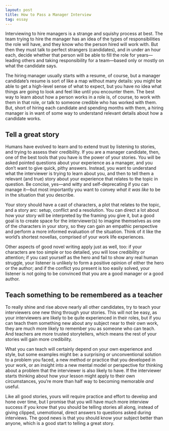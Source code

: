 ```yaml
---
layout: post
title: How to Pass a Manager Interview
tag: essay
---
```


Interviewing to hire managers is a strange and squishy process at best. The team
trying to hire the manager has an idea of the types of responsibilities the role
will have, and they know who the person hired will work with. But then they must
talk to perfect strangers (candidates), and in under an hour each, decide
whether that person will be able to fill the role for years—leading others and
taking responsibility for a team—based only or mostly on what the candidate
says.

The hiring manager usually starts with a resume, of course, but a manager
candidate’s resume is sort of like a map without many details: you might be able
to get a high-level sense of what to expect, but you have no idea what things
are going to look and feel like until you encounter them. The best way to learn
about how a person works in a role is, of course, to work with them in that
role, or talk to someone credible who has worked with them. But, short of hiring
each candidate and spending months with them, a hiring manager is in want of
some way to understand relevant details about how a candidate works.

## Tell a great story
Humans have evolved to learn and to extend trust by listening to stories, and
trying to assess their credibility. If you are a manager candidate, then, one of
the best tools that you have is the power of your stories. You will be asked
pointed questions about your experience as a manager, and you don’t want to give
quick, pithy answers. Instead, you want to understand what the interviewer is
trying to learn about you, and then to tell them a relevant (and true) story
about your experience that relates to the topic in question. Be concise, yes—and
witty and self-deprecating if you can manage it—but most importantly you want to
convey *what it was like* to be in the situation that you describe.

Your story should have a cast of characters, a plot that relates to the topic,
and a story arc: setup, conflict and a resolution. You can direct a lot about
how your story will be interpreted by the framing you give it, but a good goal
is to create space for the interviewer(s) to imagine themselves as one of the
characters in your story, so they can gain an empathic perspective and perform a
more informed evaluation of the situation. Think of it like the world’s shortest
novellas, comprised of your work life experiences.

Other aspects of good novel writing apply just as well, too: if your characters
are too simple or too detailed, you will lose credibility or attention; if you
cast yourself as the hero and fail to show any real human struggle, your
listener is unlikely to form a positive opinion of either the hero or the
author; and if the conflict you present is too easily solved, your listener is
not going to be convinced that you are a good manager or a good author.

## Teach something to be remembered as a teacher
To really shine and rise above nearly all other candidates, try to teach your
interviewers one new thing through your stories. This will not be easy, as your
interviewers are likely to be quite experienced in their roles, but if you can
teach them something new about any subject near to their own work, they are much
more likely to remember you as someone who can teach. And teachers are more
trusted storytellers, which means the rest of your stories will gain more
credibility.

What you can teach will certainly depend on your own experience and style, but
some examples might be: a surprising or unconventional solution to a problem you
faced, a new method or practice that you developed in your work, or an insight
into a new mental model or perspective for thinking about a problem that the
interviewer is also likely to have. If the interviewer starts thinking about how
your lesson might apply to their own circumstances, you’re more than half way to
becoming memorable *and* useful.

Like all good stories, yours will require practice and effort to develop and
hone over time, but I promise that you will have much more interview success if
you know that you should be telling stories all along, instead of giving
clipped, unemotional, direct answers to questions asked during interviews. The
good news is that you should know your subject better than anyone, which is a
good start to telling a great story.

